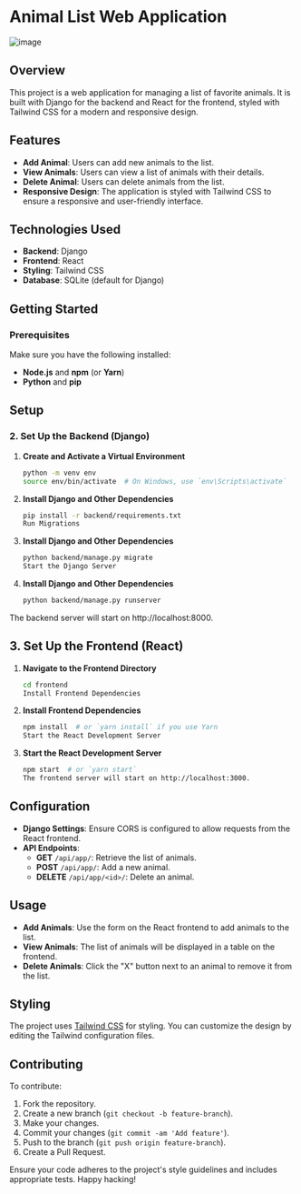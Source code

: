 # Animal List Web Application

![image](https://github.com/user-attachments/assets/e2b542e8-f38a-4db5-8e1c-7c5be5b125a0)

## Overview

This project is a web application for managing a list of favorite animals. It is built with Django for the backend and React for the frontend, styled with Tailwind CSS for a modern and responsive design.

## Features

- **Add Animal**: Users can add new animals to the list.
- **View Animals**: Users can view a list of animals with their details.
- **Delete Animal**: Users can delete animals from the list.
- **Responsive Design**: The application is styled with Tailwind CSS to ensure a responsive and user-friendly interface.

## Technologies Used

- **Backend**: Django
- **Frontend**: React
- **Styling**: Tailwind CSS
- **Database**: SQLite (default for Django)

## Getting Started

### Prerequisites

Make sure you have the following installed:

- **Node.js** and **npm** (or **Yarn**)
- **Python** and **pip**

## Setup

### 2. Set Up the Backend (Django)

1. **Create and Activate a Virtual Environment**

   ```bash
   python -m venv env
   source env/bin/activate  # On Windows, use `env\Scripts\activate`
   
2. **Install Django and Other Dependencies**

   ```bash
   pip install -r backend/requirements.txt
   Run Migrations

3. **Install Django and Other Dependencies**

   ```bash
   python backend/manage.py migrate
   Start the Django Server

4. **Install Django and Other Dependencies**

   ```bash
   python backend/manage.py runserver

The backend server will start on http://localhost:8000.

## 3. Set Up the Frontend (React)

1. **Navigate to the Frontend Directory**

   ```bash
   cd frontend
   Install Frontend Dependencies
   
2. **Install Frontend Dependencies**

   ```bash
   npm install  # or `yarn install` if you use Yarn
   Start the React Development Server

3. **Start the React Development Server**

   ```bash
   npm start  # or `yarn start`
   The frontend server will start on http://localhost:3000.

## Configuration

- **Django Settings**: Ensure CORS is configured to allow requests from the React frontend.
- **API Endpoints**:
  - **GET** `/api/app/`: Retrieve the list of animals.
  - **POST** `/api/app/`: Add a new animal.
  - **DELETE** `/api/app/<id>/`: Delete an animal.

## Usage

- **Add Animals**: Use the form on the React frontend to add animals to the list.
- **View Animals**: The list of animals will be displayed in a table on the frontend.
- **Delete Animals**: Click the "X" button next to an animal to remove it from the list.

## Styling

The project uses [Tailwind CSS](https://tailwindcss.com/) for styling. You can customize the design by editing the Tailwind configuration files.

## Contributing

To contribute:

1. Fork the repository.
2. Create a new branch (`git checkout -b feature-branch`).
3. Make your changes.
4. Commit your changes (`git commit -am 'Add feature'`).
5. Push to the branch (`git push origin feature-branch`).
6. Create a Pull Request.

Ensure your code adheres to the project's style guidelines and includes appropriate tests.
Happy hacking!

